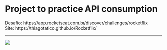 <h1>Project to practice API consumption</h1>
Desafio: https://app.rocketseat.com.br/discover/challenges/rocketflix <br>
Site: https://thiagotatico.github.io/Rocketflix/
<hr>
<img src="https://i.imgur.com/i5tadGi.png">

